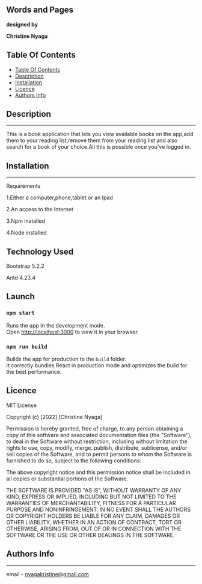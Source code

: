 ## **Words and Pages**
__designed by__

**Christine Nyaga**
## Table Of Contents

- [Table Of Contents](#table-of-contents)
- [Description](#description)
- [Installation](#installation)
- [Licence](#licence)
- [Authors Info](#authors-info)

## Description
___
This is a book application that lets you view available books on the app,add them to your reading list,remove them from your reading list and also search for a book of your choice.All this is possible once you've logged in.
 ## Installation
 ___
Requirements

1.Either a computer,phone,tablet or an Ipad

2.An access to the Internet

3.Npm installed

4.Node installed

## Technology Used
Bootstrap 5.2.2

Antd 4.23.4

## Launch
### `npm start`

Runs the app in the development mode.\
Open [http://localhost:3000](http://localhost:3000) to view it in your browser.

### `npm run build`

Builds the app for production to the `build` folder.\
It correctly bundles React in production mode and optimizes the build for the best performance.



## Licence
MIT License

Copyright (c) [2022] [Christine Nyaga]

Permission is hereby granted, free of charge, to any person obtaining a copy of this software and associated documentation files (the "Software"), to deal in the Software without restriction, including without limitation the rights to use, copy, modify, merge, publish, distribute, sublicense, and/or sell copies of the Software, and to permit persons to whom the Software is furnished to do so, subject to the following conditions:

The above copyright notice and this permission notice shall be included in all copies or substantial portions of the Software.

THE SOFTWARE IS PROVIDED "AS IS", WITHOUT WARRANTY OF ANY KIND, EXPRESS OR IMPLIED, INCLUDING BUT NOT LIMITED TO THE WARRANTIES OF MERCHANTABILITY, FITNESS FOR A PARTICULAR PURPOSE AND NONINFRINGEMENT. IN NO EVENT SHALL THE AUTHORS OR COPYRIGHT HOLDERS BE LIABLE FOR ANY CLAIM, DAMAGES OR OTHER LIABILITY, WHETHER IN AN ACTION OF CONTRACT, TORT OR OTHERWISE, ARISING FROM, OUT OF OR IN CONNECTION WITH THE SOFTWARE OR THE USE OR OTHER DEALINGS IN THE SOFTWARE.



## Authors Info
___
email - nyagakristine@gmail.com
